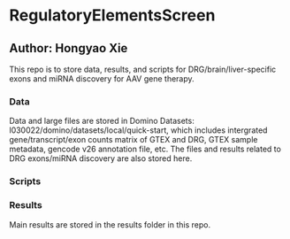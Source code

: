 # RegulatoryElementsScreen

## Author: Hongyao Xie

This repo is to store data, results, and scripts for DRG/brain/liver-specific exons and miRNA discovery for AAV gene therapy.

### Data
Data and large files are stored in Domino Datasets: l030022/domino/datasets/local/quick-start, which includes intergrated gene/transcript/exon counts matrix of GTEX and DRG, GTEX sample metadata, gencode v26 annotation file, etc. The files and results related to DRG exons/miRNA discovery are also stored here.


### Scripts




### Results
Main results are stored in the results folder in this repo.


